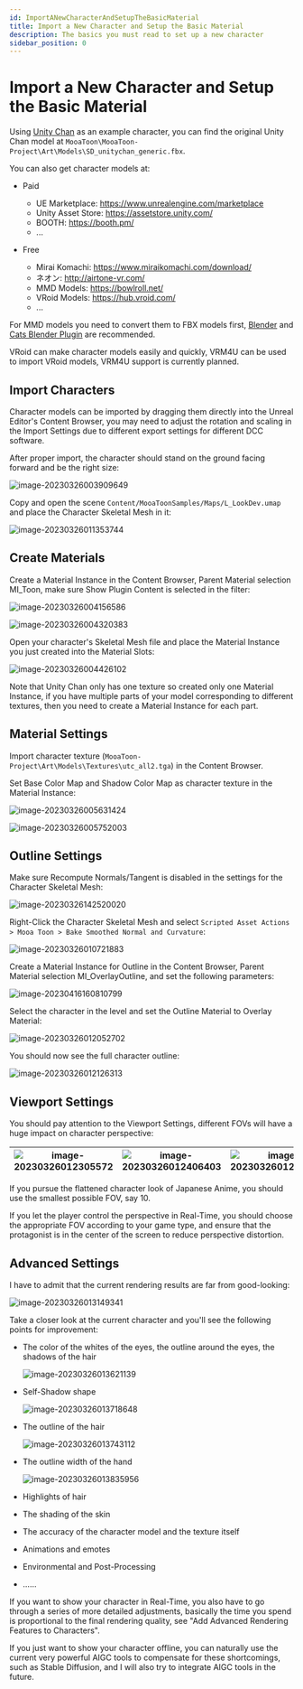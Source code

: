 ```yaml
---
id: ImportANewCharacterAndSetupTheBasicMaterial
title: Import a New Character and Setup the Basic Material
description: The basics you must read to set up a new character
sidebar_position: 0
---
```


# Import a New Character and Setup the Basic Material

Using [Unity Chan](https://unity-chan.com/) as an example character, you can find the original Unity Chan model at `MooaToon\MooaToon-Project\Art\Models\SD_unitychan_generic.fbx`.

You can also get character models at:

- Paid
  - UE Marketplace: https://www.unrealengine.com/marketplace
  - Unity Asset Store: https://assetstore.unity.com/
  - BOOTH: https://booth.pm/
  - ...

- Free
  - Mirai Komachi: https://www.miraikomachi.com/download/
  - ネオン: http://airtone-vr.com/
  - MMD Models: https://bowlroll.net/
  - VRoid Models: https://hub.vroid.com/
  - ...

For MMD models you need to convert them to FBX models first, [Blender](https://www.blender.org/) and [Cats Blender Plugin](https://github.com/absolute-quantum/cats-blender-plugin) are recommended.

VRoid can make character models easily and quickly, VRM4U can be used to import VRoid models, VRM4U support is currently planned.

## Import Characters

Character models can be imported by dragging them directly into the Unreal Editor's Content Browser, you may need to adjust the rotation and scaling in the Import Settings due to different export settings for different DCC software.

After proper import, the character should stand on the ground facing forward and be the right size:

![image-20230326003909649](./assets/image-20230326003909649.png)

Copy and open the scene `Content/MooaToonSamples/Maps/L_LookDev.umap` and place the Character Skeletal Mesh in it:

![image-20230326011353744](./assets/image-20230326011353744.png)

## Create Materials

Create a Material Instance in the Content Browser, Parent Material selection MI_Toon, make sure Show Plugin Content is selected in the filter:

![image-20230326004156586](./assets/image-20230326004156586.png)

![image-20230326004320383](./assets/image-20230326004320383.png)

Open your character's Skeletal Mesh file and place the Material Instance you just created into the Material Slots:

![image-20230326004426102](./assets/image-20230326004426102.png)

Note that Unity Chan only has one texture so created only one Material Instance, if you have multiple parts of your model corresponding to different textures, then you need to create a Material Instance for each part.

## Material Settings

Import character texture (`MooaToon-Project\Art\Models\Textures\utc_all2.tga`) in the Content Browser.

Set Base Color Map and Shadow Color Map as character texture in the Material Instance:

![image-20230326005631424](./assets/image-20230326005631424.png)

![image-20230326005752003](./assets/image-20230326005752003.png)

## Outline Settings

Make sure Recompute Normals/Tangent is disabled in the settings for the Character Skeletal Mesh:

![image-20230326142520020](./assets/image-20230326142520020.png)

Right-Click the Character Skeletal Mesh and select `Scripted Asset Actions > Mooa Toon > Bake Smoothed Normal and Curvature`:

![image-20230326010721883](./assets/image-20230326010721883.png)

Create a Material Instance for Outline in the Content Browser, Parent Material selection MI_OverlayOutline, and set the following parameters:

![image-20230416160810799](./assets/image-20230416160810799.png)

Select the character in the level and set the Outline Material to Overlay Material:

![image-20230326012052702](./assets/image-20230326012052702.png)

You should now see the full character outline:

![image-20230326012126313](./assets/image-20230326012126313.png)

## Viewport Settings

You should pay attention to the Viewport Settings, different FOVs will have a huge impact on character perspective:

| ![image-20230326012305572](./assets/image-20230326012305572.png) | ![image-20230326012406403](./assets/image-20230326012406403.png) | ![image-20230326012439049](./assets/image-20230326012439049.png) |
| ------------------------------------------------------------ | ------------------------------------------------------------ | ------------------------------------------------------------ |

If you pursue the flattened character look of Japanese Anime, you should use the smallest possible FOV, say 10.

If you let the player control the perspective in Real-Time, you should choose the appropriate FOV according to your game type, and ensure that the protagonist is in the center of the screen to reduce perspective distortion.

## Advanced Settings

I have to admit that the current rendering results are far from good-looking:

![image-20230326013149341](./assets/image-20230326013149341.png)

Take a closer look at the current character and you'll see the following points for improvement:

- The color of the whites of the eyes, the outline around the eyes, the shadows of the hair

  ![image-20230326013621139](./assets/image-20230326013621139.png)

- Self-Shadow shape

  ![image-20230326013718648](./assets/image-20230326013718648.png)

- The outline of the hair

  ![image-20230326013743112](./assets/image-20230326013743112.png)

- The outline width of the hand

  ![image-20230326013835956](./assets/image-20230326013835956.png)

- Highlights of hair

- The shading of the skin

- The accuracy of the character model and the texture itself

- Animations and emotes

- Environmental and Post-Processing

- ......

If you want to show your character in Real-Time, you also have to go through a series of more detailed adjustments, basically the time you spend is proportional to the final rendering quality, see "Add Advanced Rendering Features to Characters".

If you just want to show your character offline, you can naturally use the current very powerful AIGC tools to compensate for these shortcomings, such as Stable Diffusion, and I will also try to integrate AIGC tools in the future.



















